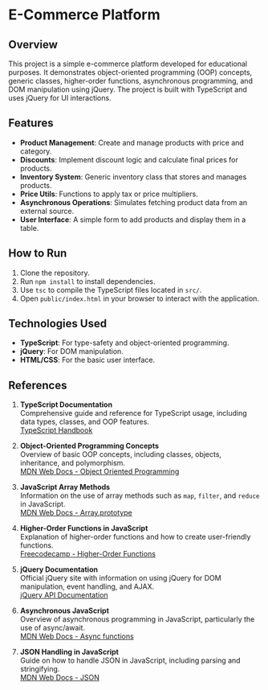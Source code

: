# E-Commerce Platform

## Overview
This project is a simple e-commerce platform developed for educational purposes. It demonstrates object-oriented programming (OOP) concepts, generic classes, higher-order functions, asynchronous programming, and DOM manipulation using jQuery. The project is built with TypeScript and uses jQuery for UI interactions.

## Features
- **Product Management**: Create and manage products with price and category.
- **Discounts**: Implement discount logic and calculate final prices for products.
- **Inventory System**: Generic inventory class that stores and manages products.
- **Price Utils**: Functions to apply tax or price multipliers.
- **Asynchronous Operations**: Simulates fetching product data from an external source.
- **User Interface**: A simple form to add products and display them in a table.

## How to Run
1. Clone the repository.
2. Run `npm install` to install dependencies.
3. Use `tsc` to compile the TypeScript files located in `src/`.
4. Open `public/index.html` in your browser to interact with the application.

## Technologies Used
- **TypeScript**: For type-safety and object-oriented programming.
- **jQuery**: For DOM manipulation.
- **HTML/CSS**: For the basic user interface.

## References

1. **TypeScript Documentation**  
   Comprehensive guide and reference for TypeScript usage, including data types, classes, and OOP features.  
   [TypeScript Handbook](https://www.typescriptlang.org/docs/handbook/intro.html)

2. **Object-Oriented Programming Concepts**  
   Overview of basic OOP concepts, including classes, objects, inheritance, and polymorphism.  
   [MDN Web Docs - Object Oriented Programming](https://developer.mozilla.org/en-US/docs/Learn/JavaScript/Objects/Object-oriented_programming)

3. **JavaScript Array Methods**  
   Information on the use of array methods such as `map`, `filter`, and `reduce` in JavaScript.  
   [MDN Web Docs - Array.prototype](https://developer.mozilla.org/en-US/docs/Web/JavaScript/Reference/Global_Objects/Array)

4. **Higher-Order Functions in JavaScript**  
   Explanation of higher-order functions and how to create user-friendly functions.  
   [Freecodecamp - Higher-Order Functions](https://www.freecodecamp.org/news/higher-order-functions-in-javascript-explained)

5. **jQuery Documentation**  
   Official jQuery site with information on using jQuery for DOM manipulation, event handling, and AJAX.  
   [jQuery API Documentation](https://api.jquery.com/)

6. **Asynchronous JavaScript**  
   Overview of asynchronous programming in JavaScript, particularly the use of async/await.  
   [MDN Web Docs - Async functions](https://developer.mozilla.org/en-US/docs/Web/JavaScript/Reference/Statements/async_function)

7. **JSON Handling in JavaScript**  
   Guide on how to handle JSON in JavaScript, including parsing and stringifying.  
   [MDN Web Docs - JSON](https://developer.mozilla.org/en-US/docs/Web/JavaScript/Reference/Global_Objects/JSON)
